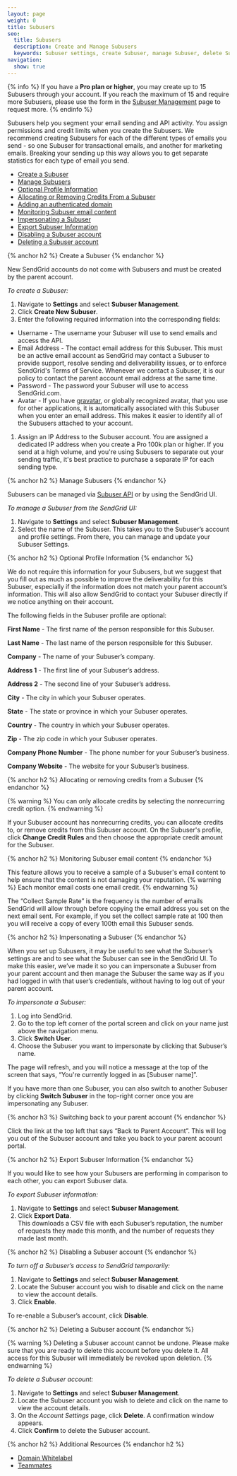 ```yaml
---
layout: page
weight: 0
title: Subusers
seo:
  title: Subusers
  description: Create and Manage Subusers
  keywords: Subuser settings, create Subuser, manage Subuser, delete Subuser
navigation:
  show: true
---
```


{% info %}
If you have a **Pro plan or higher**, you may create up to 15 Subusers through your account. If you reach the maximum of 15 and require more Subusers, please use the form in the [Subuser Management]({{site.app_url}}/settings/Subusers) page to request more.
{% endinfo %}

Subusers help you segment your email sending and API activity. You assign permissions and credit limits when you create the Subusers. We recommend creating Subusers for each of the different types of emails you send - so one Subuser for transactional emails, and another for marketing emails. Breaking your sending up this way allows you to get separate statistics for each type of email you send.

- [Create a Subuser](#-Create-a-Subuser)
- [Manage Subusers](#-Manage-Subusers)
- [Optional Profile Information](#-Optional-Profile-Information)
- [Allocating or Removing Credits From a Subuser](#-Allocating-or-Removing-Credits-From-a-Subuser)
- [Adding an authenticated domain](#-adding-an-authenticated-domain)
- [Monitoring Subuser email content](#-Monitoring-Subuser-email-content)
- [Impersonating a Subuser](#-Impersonating-a-Subuser)
- [Export Subuser Information](#-Export-Subuser-Information)
- [Disabling a Subuser account](#-Disabling-Subuser-account)
- [Deleting a Subuser account](#-Deleting-a-Subuser-account)

{% anchor h2 %}
Create a Subuser
{% endanchor %}

New SendGrid accounts do not come with Subusers and must be created by the parent account.

*To create a Subuser:*

1. Navigate to **Settings** and select **Subuser Management**. 
1. Click **Create New Subuser**. 
1. Enter the following required information into the corresponding fields:
  * Username - The username your Subuser will use to send emails and access the API.
  * Email Address - The contact email address for this Subuser. This must be an active email account as SendGrid may contact a Subuser to provide support,  resolve sending and deliverability issues, or to enforce SendGrid's Terms of Service. Whenever we contact a Subuser, it is our policy to contact the parent account email address at the same time.
  * Password - The password your Subuser will use to access SendGrid.com.
  * Avatar - If you have [gravatar](http://gravatar.com), or globally recognized avatar, that you use for other applications, it is automatically associated with this Subuser when you enter an email address. This makes it easier to identify all of the Subusers attached to your account. 

1. Assign an IP Address to the Subuser account.
  You are assigned a dedicated IP address when you create a Pro 100k plan or higher. If you send at a high volume, and you're using Subusers to separate out your sending traffic, it's best practice to purchase a separate IP for each sending type.

{% anchor h2 %}
Manage Subusers
{% endanchor %}

Subusers can be managed via [Subuser API](https://sendgrid.api-docs.io/v3.0/Subusers-api) or by using the SendGrid UI.

*To manage a Subuser from the SendGrid UI:*

1. Navigate to **Settings** and select **Subuser Management**.
1. Select the name of the Subuser. This takes you to the Subuser’s account and profile settings. From there, you can manage and update your Subuser Settings.

{% anchor h2 %}
Optional Profile Information
{% endanchor %}

We do not require this information for your Subusers, but we suggest that you fill out as much as possible to improve the deliverability for this Subuser, especially if the information does not match your parent account’s information. This will also allow SendGrid to contact your Subuser directly if we notice anything on their account.

The following fields in the Subuser profile are optional: 

**First Name** - The first name of the person responsible for this Subuser.

**Last Name** - The last name of the person responsible for this Subuser.

**Company** - The name of your Subuser’s company.

**Address 1** - The first line of your Subuser’s address.

**Address 2** - The second line of your Subuser’s address.

**City** - The city in which your Subuser operates.

**State** - The state or province in which your Subuser operates.

**Country** - The country in which your Subuser operates.

**Zip** - The zip code in which your Subuser operates.

**Company Phone Number** - The phone number for your Subuser’s business.

**Company Website** - The website for your Subuser’s business.

{% anchor h2 %}
Allocating or removing credits from a Subuser
{% endanchor %}

{% warning %}
You can only allocate credits by selecting the nonrecurring credit option.
{% endwarning %}

If your Subuser account has nonrecurring credits, you can allocate credits to, or remove credits from this Subuser account. On the Subuser's profile, click **Change Credit Rules** and then choose the appropriate credit amount for the Subuser. 

{% anchor h2 %}
Monitoring Subuser email content
{% endanchor %}

This feature allows you to receive a sample of a Subuser's email content to help ensure that the content is not damaging your reputation. 
{% warning %}
Each monitor email costs one email credit.
{% endwarning %}

The “Collect Sample Rate” is the frequency is the number of emails SendGrid will allow through before copying the email address you set on the next email sent. For example, if you set the collect sample rate at 100 then you will receive a copy of every 100th email this Subuser sends.

{% anchor h2 %}
Impersonating a Subuser
{% endanchor %}

When you set up Subusers, it may be useful to see what the Subuser’s settings are and to see what the Subuser can see in the SendGrid UI.
To make this easier, we’ve made it so you can impersonate a Subuser from your parent account and then manage the Subuser the same way as if you had logged in with that user’s credentials, without having to log out of your parent account.

*To impersonate a Subuser:*

1. Log into SendGrid. 
2. Go to the top left corner of the portal screen and click on your name just above the navigation menu.
3. Click **Switch User**. 
4. Choose the Subuser you want to impersonate by clicking that Subuser’s name.

The page will refresh, and you will notice a message at the top of the screen that says, “You're currently logged in as [Subuser name]”.

If you have more than one Subuser, you can also switch to another Subuser by clicking **Switch Subuser** in the top-right corner once you are impersonating any Subuser.

{% anchor h3 %}
Switching back to your parent account
{% endanchor %}

Click the link at the top left that says “Back to Parent Account”. This will log you out of the Subuser account and take you back to your parent account portal.


{% anchor h2 %}
Export Subuser Information
{% endanchor %}

If you would like to see how your Subusers are performing in comparison to each other, you can export Subuser data. 

*To export Subuser information:*

1. Navigate to **Settings** and select **Subuser Management**. 
1. Click **Export Data**. 
 <br>This downloads a CSV file with each Subuser’s reputation, the number of requests they made this month, and the number of requests they made last month.

 {% anchor h2 %}
Disabling a Subuser account 
{% endanchor %}

*To turn off a Subuser’s access to SendGrid temporarily:*

1. Navigate to **Settings** and select **Subuser Management**.  
1. Locate the Subuser account you wish to disable and click on the name to view the account details. 
1. Click **Enable**.

To re-enable a Subuser’s account, click **Disable**.

{% anchor h2 %}
Deleting a Subuser account
{% endanchor %}

{% warning %}
Deleting a Subuser account cannot be undone. Please make sure that you are ready to delete this account before you delete it. All access for this Subuser will immediately be revoked upon deletion.
{% endwarning %}

*To delete a Subuser account:*

1. Navigate to **Settings** and select **Subuser Management**. 
1. Locate the Subuser account you wish to delete and click on the name to view the account details. 
1. On the *Account Settings* page, click **Delete**. 
   A confirmation window appears. 
1. Click **Confirm** to delete the Subuser account.  

{% anchor h2 %}
Additional Resources
{% endanchor h2 %}

- [Domain Whitelabel]({{root_url}}/Classroom/Basics/Whitelabel/setup_domain_whitelabel.html)
- [Teammates]({{root_url}}/User_Guide/Settings/teammates.html)

